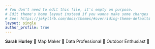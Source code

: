 ```yaml
---
# You don't need to edit this file, it's empty on purpose.
# Edit theme's home layout instead if you wanna make some changes
# See: https://jekyllrb.com/docs/themes/#overriding-theme-defaults
layout: single
author_profile: true
---
```


**Sarah Hurley** :evergreen_tree: Map Maker :evergreen_tree: Data Professional :evergreen_tree: Outdoor Enthusiast :evergreen_tree:
